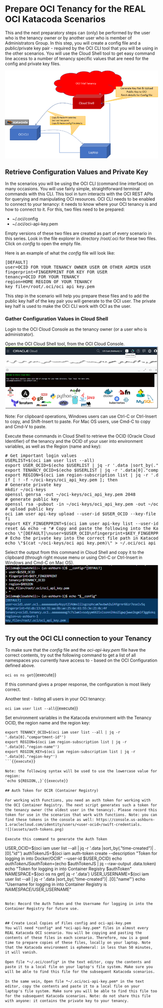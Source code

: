 # Prepare OCI Tenancy for the REAL OCI Katacoda Scenarios

This and the next preparatory steps can (only) be performed by the user who is the tenancy owner or by another user who is member of Administrators Group. In this step, you will create a config file and a public/private key pair - required by the OCI CLI tool that you will be using in the other scenarios. You will use the Cloud Shell tool to get easy command line access to a number of tenancy specific values that are need for the config and private key files.

![](assets/config-and-keys.png)

## Retrieve Configuration Values and Private Key
In the scenarios you will be using the OCI CLI (command line interface) on many occasions. You will use fairly simple, straightforward terminal commands with this CLI. This tool in turn interacts with the OCI REST APIs for querying and manipulating OCI resources. OCI CLI needs to be enabled to connect to your tenancy: it needs to know where your OCI tenancy is and how to connect to it. For this, two files need to be prepared:
* ~/.oci/config 
* ~/.oci/oci-api-key.pem

Empty versions of these two files are created as part of every scenario in this series. Look in the file explorer in directory /root/.oci for these two files. Click on *config* to open the empty file.

Here is an example of what the *config* file will look like:

<pre class="file">
[DEFAULT]
user=OCID FOR YOUR TENANCY OWNER USER OR OTHER ADMIN USER
fingerprint=FINGERPRINT FOR KEY FOR USER
tenancy=OCID FOR YOUR TENANCY
region=HOME REGION OF YOUR TENANCY
key_file=/root/.oci/oci_api_key.pem
</pre>

This step in the scenario will help you prepare these files and to add the public key half of the key pair you will generate to the OCI user. The private key half is used to make the OCI CLI work with OCI as the user. 

### Gather Configuration Values in Cloud Shell

Login to the OCI Cloud Console as the tenancy owner (or a user who is administrator). 

Open the OCI Cloud Shell tool, from the OCI Cloud Console.
![](assets/cloud-shell.png)

Note: For clipboard operations, Windows users can use Ctrl-C or Ctrl-Insert to copy, and Shift-Insert to paste. For Mac OS users, use Cmd-C to copy and Cmd-V to paste.

Execute these commands in Cloud Shell to retrieve the OCID (Oracle Cloud Identifier) of the tenancy and the OCID of your user into environment variables, as well as the Region (name and key):
<pre class="file" data-target="clipboard">
# Get important login values
USERLIST=$(oci iam user list --all)
export USER_OCID=$(echo $USERLIST | jq -r '.data |sort_by(."time-created")| .[0]."id"')
export TENANCY_OCID=$(echo $USERLIST | jq -r '.data[0]."compartment-id"')
export REGION=$(oci iam region-subscription list | jq -r '.data[0]."region-name"')
if [ ! -f ~/oci-keys/oci_api_key.pem ]; then
# Generate private key
mkdir ~/oci-keys
openssl genrsa -out ~/oci-keys/oci_api_key.pem 2048
# generate public key
openssl rsa -pubout -in ~/oci-keys/oci_api_key.pem -out ~/oci-keys/oci_api_key_public.pem
# upload public key
oci iam user api-key upload --user-id $USER_OCID --key-file ~/oci-keys/oci_api_key_public.pem
fi
export KEY_FINGERPRINT=$(oci iam user api-key list --user-id $USER_OCID | jq -r '.data |sort_by(."time-created")| .[-1]."fingerprint"')
reset && echo -e "# Copy and paste the following into the Katacoda terminal:\n# Echo the login details into the correct file path in Katacoda\nmkdir ~/.oci\n
echo \"[DEFAULT]\nuser=$USER_OCID\nfingerprint=$KEY_FINGERPRINT\ntenancy=$TENANCY_OCID\nregion=$REGION\nkey_file=~/.oci/oci_api_key.pem\" >  ~/.oci/config\n
# Echo the private key into the correct file path in Katacoda. Keep this secret!\n
echo \"$(cat ~/oci-keys/oci_api_key.pem)\" > ~/.oci/oci_api_key.pem"
</pre>

Select the output from this command in Cloud Shell and copy it to the clipboard (through right mouse menu or using Ctrl-C or Ctrl-Insert in Windows and Cmd-C on Mac OS).
![](assets/copy-config-file-values.png)

## Try out the OCI CLI connection to your Tenancy
To make sure that the *config* file and the *oci-api-key.pem* file have the correct contents, try out the following command to get a list of all namespaces you currently have access to - based on the OCI Configuration defined above.

`oci os ns get`{{execute}} 

If this command gives a proper response, the configuration is most likely correct.

Another test - listing all users in your OCI tenancy:

`oci iam user list --all`{{execute}}

Set environment variables in the Katacoda environment with the Tenancy OCID, the region name and the region key:

```
export TENANCY_OCID=$(oci iam user list --all | jq -r  '.data[0]."compartment-id"')
export REGION=$(oci iam region-subscription list | jq -r '.data[0]."region-name"')
export REGION_KEY=$(oci iam region-subscription list | jq -r '.data[0]."region-key"')
```{{execute}}

Note: the following syntax will be used to use the lowercase value for region:
`echo ${REGION,,}`{{execute}}

## Auth Token for OCIR (Container Registry)

For working with Functions, you need an auth token for working with the OCI Container Registry. The next script generates such a token for the tenancy owner (the oldest user in the tenancy). Please record this token for use in the scenarios that work with functions. Note: you can find these tokens in the console as well: https://console.us-ashburn-1.oraclecloud.com/identity/users/<user-ocid>/swift-credentials. 
![](assets/auth-tokens.png)

Execute this command to generate the Auth Token

```
USER_OCID=$(oci iam user list --all | jq -r  '.data |sort_by(."time-created")| .[0]."id"')
authTokenJS=$(oci iam auth-token create --description "Token for logging in into Docker/OCIR" --user-id $USER_OCID)
echo $authTokenJS
authToken=$(echo $authTokenJS | jq --raw-output .data.token)
echo "Token for logging in into Container Registry $authToken"
NAMESPACE=$(oci os ns get| jq -r  '.data')
USER_USERNAME=$(oci iam user list --all | jq -r  '.data |sort_by(."time-created")| .[0]."name"')
echo "Username for logging in into Container Registry is $NAMESPACE/$USER_USERNAME"
```{{execute}}

Note: Record the Auth Token and the Username for logging in into the Container Registry for future use.


## Create Local Copies of Files config and oci-api-key.pem
You will need *config* and *oci-api-key.pem* files in almost every REAL Katacoda OCI scenario. You will be copying and pasting the contents of these files in each scenario. Therefore, now is a good time to prepare copies of these files, locally on your laptop. Note that the Katacoda environment is ephemeral: in less than 50 minutes, it will vanish.

Open file *~/.oci/config* in the text editor, copy the contents and paste it to a local file on your laptop's file system. Make sure you will be able to find this file for the subsequent Katacoda scenarios.

In the same vein, Open file *~/.oci/oci-api-key.pem* in the text editor, copy the contents and paste it to a local file on your laptop's file system. Make sure you will be able to find this file too for the subsequent Katacoda scenarios. Note: do not share this file with anyone: it contains the private key to your tenancy.

